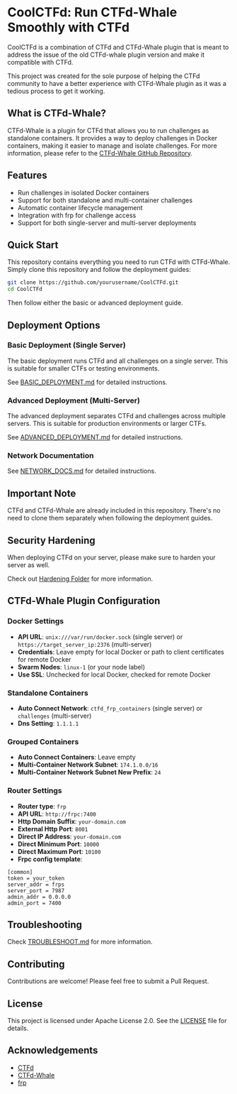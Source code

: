 # CoolCTFd: Run CTFd-Whale Smoothly with CTFd

CoolCTFd is a combination of CTFd and CTFd-Whale plugin that is meant to address the issue of the old CTFd-whale plugin version and make it compatible with CTFd.

This project was created for the sole purpose of helping the CTFd community to have a better experience with CTFd-Whale plugin as it was a tedious process to get it working.

## What is CTFd-Whale?

CTFd-Whale is a plugin for CTFd that allows you to run challenges as standalone containers. It provides a way to deploy challenges in Docker containers, making it easier to manage and isolate challenges. For more information, please refer to the [CTFd-Whale GitHub Repository](https://github.com/glzjin/CTFd-Whale).

## Features

- Run challenges in isolated Docker containers
- Support for both standalone and multi-container challenges
- Automatic container lifecycle management
- Integration with frp for challenge access
- Support for both single-server and multi-server deployments

## Quick Start

This repository contains everything you need to run CTFd with CTFd-Whale. Simply clone this repository and follow the deployment guides:

```bash
git clone https://github.com/yourusername/CoolCTFd.git
cd CoolCTFd
```

Then follow either the basic or advanced deployment guide.

## Deployment Options

### Basic Deployment (Single Server)

The basic deployment runs CTFd and all challenges on a single server. This is suitable for smaller CTFs or testing environments.

See [BASIC_DEPLOYMENT.md](BASIC_DEPLOYMENT.md) for detailed instructions.

### Advanced Deployment (Multi-Server)

The advanced deployment separates CTFd and challenges across multiple servers. This is suitable for production environments or larger CTFs.

See [ADVANCED_DEPLOYMENT.md](ADVANCED_DEPLOYMENT.md) for detailed instructions.

### Network Documentation

See [NETWORK_DOCS.md](NETWORK_DOCS.md) for detailed instructions.

## Important Note

CTFd and CTFd-Whale are already included in this repository. There's no need to clone them separately when following the deployment guides.

## Security Hardening

When deploying CTFd on your server, please make sure to harden your server as well.

Check out [Hardening Folder](https://github.com/smadi0x86/Cool-CTFd/tree/main/hardening) for more information.

## CTFd-Whale Plugin Configuration

### Docker Settings

- **API URL**: `unix:///var/run/docker.sock` (single server) or `https://target_server_ip:2376` (multi-server)
- **Credentials**: Leave empty for local Docker or path to client certificates for remote Docker
- **Swarm Nodes**: `linux-1` (or your node label)
- **Use SSL**: Unchecked for local Docker, checked for remote Docker

### Standalone Containers

- **Auto Connect Network**: `ctfd_frp_containers` (single server) or `challenges` (multi-server)
- **Dns Setting**: `1.1.1.1`

### Grouped Containers

- **Auto Connect Containers**: Leave empty
- **Multi-Container Network Subnet**: `174.1.0.0/16`
- **Multi-Container Network Subnet New Prefix**: `24`

### Router Settings

- **Router type**: `frp`
- **API URL**: `http://frpc:7400`
- **Http Domain Suffix**: `your-domain.com`
- **External Http Port**: `8001`
- **Direct IP Address**: `your-domain.com`
- **Direct Minimum Port**: `10000`
- **Direct Maximum Port**: `10100`
- **Frpc config template**:
```
[common]
token = your_token
server_addr = frps
server_port = 7987
admin_addr = 0.0.0.0
admin_port = 7400
```

## Troubleshooting

Check [TROUBLESHOOT.md](TROUBLESHOOT.md) for more information.

## Contributing

Contributions are welcome! Please feel free to submit a Pull Request.

## License

This project is licensed under Apache License 2.0. See the [LICENSE](LICENSE) file for details.

## Acknowledgements

- [CTFd](https://github.com/CTFd/CTFd)
- [CTFd-Whale](https://github.com/glzjin/CTFd-Whale)
- [frp](https://github.com/fatedier/frp)
